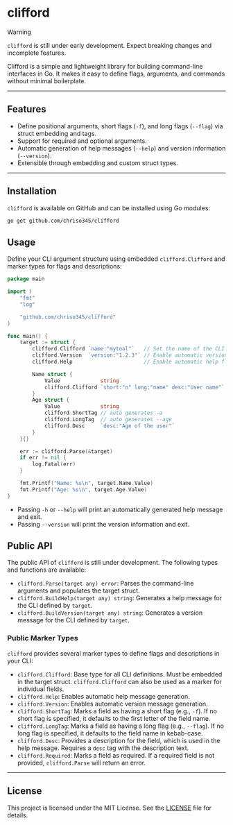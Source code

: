 # clifford

> [!WARNING]
> `clifford` is still under early development. Expect breaking changes and incomplete features.

Clifford is a simple and lightweight library for building command-line interfaces in Go. It makes it easy to define flags, arguments, and commands without minimal boilerplate.

---

## Features

- Define positional arguments, short flags (`-f`), and long flags (`--flag`) via struct embedding and tags.
- Support for required and optional arguments.
- Automatic generation of help messages (`--help`) and version information (`--version`).
- Extensible through embedding and custom struct types.

---

## Installation

`clifford` is available on GitHub and can be installed using Go modules:

```bash
go get github.com/chriso345/clifford
```

## Usage

Define your CLI argument structure using embedded `clifford.Clifford` and marker types for flags and descriptions:

```go
package main

import (
	"fmt"
	"log"

	"github.com/chriso345/clifford"
)

func main() {
	target := struct {
		clifford.Clifford `name:"mytool"`   // Set the name of the CLI tool
		clifford.Version  `version:"1.2.3"` // Enable automatic version flag
		clifford.Help                       // Enable automatic help flags

		Name struct {
			Value             string
			clifford.Clifford `short:"n" long:"name" desc:"User name"`
		}
		Age struct {
			Value             string
			clifford.ShortTag // auto generates -a
			clifford.LongTag  // auto generates --age
			clifford.Desc     `desc:"Age of the user"`
		}
	}{}

	err := clifford.Parse(&target)
	if err != nil {
		log.Fatal(err)
	}

	fmt.Printf("Name: %s\n", target.Name.Value)
	fmt.Printf("Age: %s\n", target.Age.Value)
}
```
- Passing `-h` or `--help` will print an automatically generated help message and exit.
- Passing `--version` will print the version information and exit.

## Public API

The public API of `clifford` is still under development. The following types and functions are available:

- `clifford.Parse(target any) error`: Parses the command-line arguments and populates the target struct.
- `clifford.BuildHelp(target any) string`: Generates a help message for the CLI defined by `target`.
- `clifford.BuildVersion(target any) string`: Generates a version message for the CLI defined by `target`.

### Public Marker Types

`clifford` provides several marker types to define flags and descriptions in your CLI:
- `clifford.Clifford`: Base type for all CLI definitions. Must be embedded in the target struct. `clifford.Clifford` can also be used as a marker for individual fields.
- `clifford.Help`: Enables automatic help message generation.
- `clifford.Version`: Enables automatic version message generation.
- `clifford.ShortTag`: Marks a field as having a short flag (e.g., `-f`). If no short flag is specified, it defaults to the first letter of the field name.
- `clifford.LongTag`: Marks a field as having a long flag (e.g., `--flag`). If no long flag is specified, it defaults to the field name in kebab-case.
- `clifford.Desc`: Provides a description for the field, which is used in the help message. Requires a `desc` tag with the description text.
- `clifford.Required`: Marks a field as required. If a required field is not provided, `clifford.Parse` will return an error.

---

## License

This project is licensed under the MIT License. See the [LICENSE](LICENSE) file for details.
